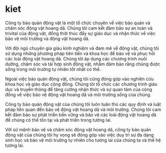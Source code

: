 # kiet
Công ty bảo quản động vật là một tổ chức chuyên về việc bảo quản và chăm sóc động vật hoang dã. Chúng tôi cam kết đảm bảo sự an toàn và trivital của động vật, đồng thời thúc đẩy sự giáo dục và nhận thức về việc bảo vệ môi trường và động vật hoang dã.

Với đội ngũ chuyên gia giàu kinh nghiệm và đam mê về động vật, chúng tôi sử dụng những phương pháp tiên tiến và khoa học để bảo vệ và phục hồi các loài động vật hoang dã. Chúng tôi áp dụng các chương trình nuôi dưỡng, chăm sóc và tái hợp sinh động vật, nhằm đảm bảo rằng chúng được sống trong môi trường tự nhiên tốt nhất có thể.

Ngoài việc bảo quản động vật, chúng tôi cũng đóng góp vào nghiên cứu khoa học và giáo dục cộng đồng. Chúng tôi tổ chức các chương trình giáo dục và truyền thông để tăng cường nhận thức và sự quan tâm của cộng đồng về việc bảo vệ động vật hoang dã và môi trường sống của chúng.

Công ty bảo quản động vật của chúng tôi luôn tuân thủ các quy định và luật pháp liên quan đến bảo vệ động vật hoang dã và môi trường. Chúng tôi cam kết đảm bảo sự phát triển bền vững và bảo vệ các loài động vật hoang dã để chúng có thể tồn tại và phát triển trong tương lai.

Với sứ mệnh bảo vệ và chăm sóc động vật hoang dã, công ty bảo quản động vật của chúng tôi hy vọng sẽ đóng góp vào việc duy trì sự đa dạng sinh học và bảo vệ môi trường tự nhiên cho tương lai của chúng ta và thế hệ tương lai.
